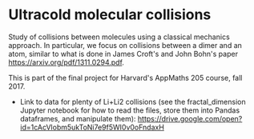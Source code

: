 # Ultracold molecular collisions

Study of collisions between molecules using a classical mechanics approach. In particular, we focus on collisions between a dimer and an atom, similar to what is done in James Croft's and John Bohn's paper https://arxiv.org/pdf/1311.0294.pdf. 

This is part of the final project for Harvard's AppMaths 205 course, fall 2017.  

- Link to data for plenty of Li+Li2 collisions (see the fractal_dimension Jupyter notebook for how to read the files, store them into Pandas dataframes, and manipulate them): https://drive.google.com/open?id=1cAcVlobm5ukToNi7e9f5WI0v0oFndaxH
